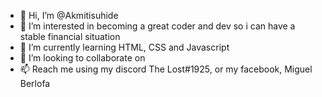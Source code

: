 - 👋 Hi, I’m @Akmitisuhide
- 👀 I’m interested in becoming a great coder and dev so i can have a stable financial situation
- 🌱 I’m currently learning HTML, CSS and Javascript
- 💞️ I’m looking to collaborate on 
- 📫 Reach me using my discord The Lost#1925, or my facebook, Miguel Berlofa
